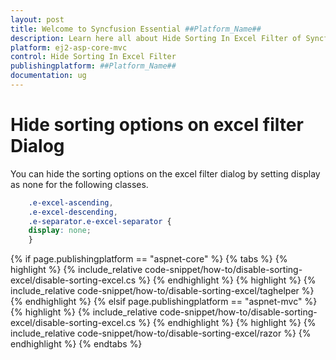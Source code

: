 ```yaml
---
layout: post
title: Welcome to Syncfusion Essential ##Platform_Name##
description: Learn here all about Hide Sorting In Excel Filter of Syncfusion Essential ##Platform_Name## widgets based on HTML5 and jQuery.
platform: ej2-asp-core-mvc
control: Hide Sorting In Excel Filter
publishingplatform: ##Platform_Name##
documentation: ug
---
```



# Hide sorting options on excel filter Dialog

You can hide the sorting options on the excel filter dialog by setting display as none for the following classes.

```css
    .e-excel-ascending,
    .e-excel-descending,
    .e-separator.e-excel-separator {
    display: none;
    }
```

{% if page.publishingplatform == "aspnet-core" %}
{% tabs %}
{% highlight %}
{% include_relative code-snippet/how-to/disable-sorting-excel/disable-sorting-excel.cs %}
{% endhighlight %}
{% highlight %}
{% include_relative code-snippet/how-to/disable-sorting-excel/taghelper %}
{% endhighlight %}
{% elsif page.publishingplatform == "aspnet-mvc" %}
{% highlight %} {% include_relative code-snippet/how-to/disable-sorting-excel/disable-sorting-excel.cs %}
{% endhighlight %}
{% highlight %}
{% include_relative code-snippet/how-to/disable-sorting-excel/razor %}
{% endhighlight %}
{% endtabs %}


